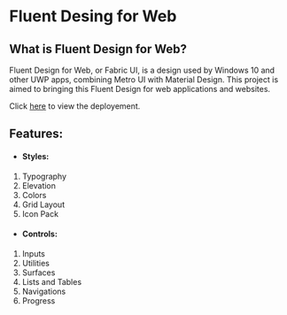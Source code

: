 # Fluent Desing for Web

## What is Fluent Design for Web?
Fluent Design for Web, or Fabric UI, is a design used by Windows 10 and other UWP apps, combining Metro UI with Material Design. This project is aimed to bringing this Fluent Design for web applications and websites.

Click [here](https://shivendrasaurav.github.io/Fluent-Design-For-Web/index.html) to view the deployement.

## Features:
- #### Styles:
1. Typography
2. Elevation
3. Colors
4. Grid Layout
5. Icon Pack

- #### Controls:
1. Inputs 
2. Utilities
3. Surfaces
4. Lists and Tables
5. Navigations
6. Progress
